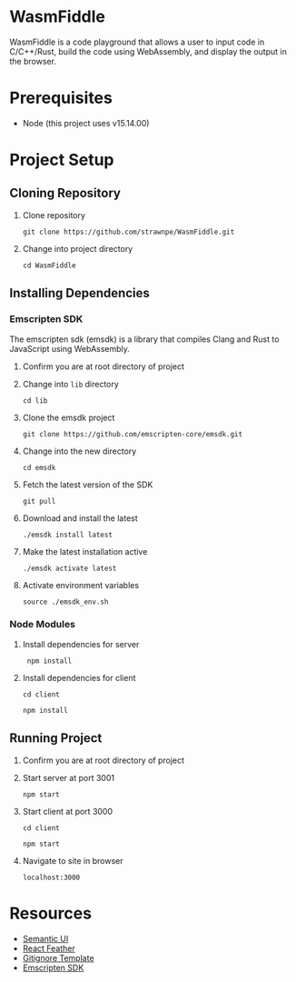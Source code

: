 # WasmFiddle
WasmFiddle is a code playground that allows a user to input
code in C/C++/Rust, build the code using WebAssembly, and
display the output in the browser.

# Prerequisites
- Node (this project uses v15.14.00)

# Project Setup
## Cloning Repository
1. Clone repository

   ```git clone https://github.com/strawnpe/WasmFiddle.git```
2. Change into project directory

   ```cd WasmFiddle```
## Installing Dependencies
### Emscripten SDK
The emscripten sdk (emsdk) is a library that compiles
Clang and Rust to JavaScript using WebAssembly.
1. Confirm you are at root directory of project
2. Change into ```lib``` directory

   ```cd lib```
3. Clone the emsdk project

   ```git clone https://github.com/emscripten-core/emsdk.git```
4. Change into the new directory

   ```cd emsdk```
5. Fetch the latest version of the SDK

   ```git pull```
6. Download and install the latest

   ```./emsdk install latest```
7. Make the latest installation active

   ```./emsdk activate latest```
8. Activate environment variables

   ```source ./emsdk_env.sh```
### Node Modules
1. Install dependencies for server

   ``` npm install```
2. Install dependencies for client

   ```cd client```

   ```npm install```
## Running Project
1. Confirm you are at root directory of project
2. Start server at port 3001

   ```npm start```
3. Start client at port 3000

   ```cd client```

   ```npm start```
4. Navigate to site in browser

   ```localhost:3000```

# Resources
- [Semantic UI](https://semantic-ui.com/)
- [React Feather](https://github.com/feathericons/react-feather)
- [Gitignore Template](https://www.toptal.com/developers/gitignore/api/webstorm,react)
- [Emscripten SDK](https://emscripten.org/docs/getting_started/downloads.html)